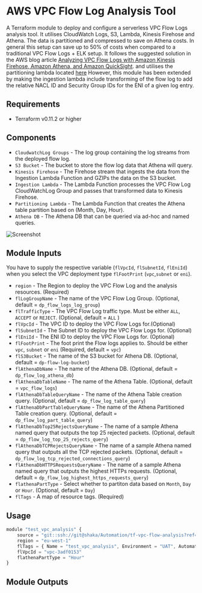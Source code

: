 # AWS VPC Flow Log Analysis Tool
A Terraform module to deploy and configure a serverless VPC Flow Logs analysis tool.
It utilises CloudWatch Logs, S3, Lambda, Kinesis Firehose and Athena. The data is partitioned
and compressed to save on Athena costs. In general this setup can save up to 50% of costs
when compared to a traditional VPC Flow Logs + ELK setup. It follows the suggested solution
in the AWS blog article [Analyzing VPC Flow Logs with Amazon Kinesis Firehose, Amazon Athena, and Amazon QuickSight](https://aws.amazon.com/blogs/big-data/analyzing-vpc-flow-logs-with-amazon-kinesis-firehose-amazon-athena-and-amazon-quicksight/).
and utilises the partitioning lambda located [here](https://github.com/bsnively/aws-big-data-blog/tree/master/aws-blog-vpcflowlogs-athena-quicksight/PartitioningFunction)
However, this module has been extended by making the ingestion lambda include transforming of the flow log to add the relative NACL ID and Security Group IDs for the ENI of a given log entry.

## Requirements
* Terraform v0.11.2 or higher

## Components
- `CloudwatchLog Groups` - The log group containing the log streams from the deployed flow log.
- `S3 Bucket` - The bucket to store the flow log data that Athena will query.
- `Kinesis Firehose` - The Firehose stream that ingests the data from the Ingestion Lambda Function and GZIPs the data on the S3 bucket.
- `Ingestion Lambda` - The Lambda Function processes the VPC Flow Log CloudWatchLog Group and passes that transformed data to Kinesis Firehose.
- `Partitioning Lambda` - The Lambda Function that creates the Athena table partition based on (Month, Day, Hour).
- `Athena DB` - The Athena DB that can be queried via ad-hoc and named queries.

![Screenshot](files/dp_flow_log_analysis.png)

## Module Inputs
You have to supply the respective variable (`flVpcId`, `flSubnetId`, `flEniId`) when you select the VPC deployment type `flFootPrint` (`vpc`,`subnet` or `eni`).

- `region` - The Region to deploy the VPC Flow Log and the analysis resources. (Required)
- `flLogGroupName` - The name of the VPC Flow Log Group. (Optional, default = `dp_flow_logs_log_group`)
- `flTrafficType` - The VPC Flow Log traffic type. Must be either `ALL`, `ACCEPT` or `REJECT`. (Optional, default = `ALL` )
- `flVpcId` - The VPC ID to deploy the VPC Flow Logs for.(Optional)
- `flSubnetId` - The Subnet ID to deploy the VPC Flow Logs for. (Optional)
- `flEniId` - The ENI ID to deploy the VPC Flow Logs for. (Optional)
- `flFootPrint` - The foot print the Flow logs applies to. Should be either `vpc`, `subnet` or `eni` (Required, default = `vpc`)
- `flS3Bucket` - The name of the S3 bucket for Athena DB. (Optional, default = `dp-flow-log-bucket`)
- `flAthenaDbName` - The name of the Athena DB. (Optional, default = `dp_flow_log_athena_db`)
- `flAthenaDbTableName` - The name of the Athena Table. (Optional, default = `vpc_flow_logs`)
- `flAthenaDbTableQueryName` - The name of the Athena Table creation query. (Optional, default = `dp_flow_log_table_query`)
- `flAthenaDbPartTableQueryName` - The name of the Athena Partitioned Table creation query. (Optional, default = `dp_flow_log_part_table_query`)
- `flAthenaDbTop25RejectsQueryName` - The name of a sample Athena named query that outputs the top 25 rejected packets. (Optional, default = `dp_flow_log_top_25_rejects_query`)
- `flAthenaDbTCPRejectsQueryName` - The name of a sample Athena named query that outputs all the TCP rejected packets. (Optional, default = `dp_flow_log_tcp_rejected_connections_query`)
- `flAthenaDbHTTPSRequestsQueryName` - The name of a sample Athena named query that outputs the highest HTTPs requests. (Optional, default = `dp_flow_log_highest_https_requests_query`)
- `flathenaPartType` - Select whether to partiton data based on `Month`, `Day` or `Hour`. (Optional, default = `Day`)
- `flTags` - A map of resource tags. (Required)

## Usage
``` js
module "test_vpc_analysis" {
    source = "git::ssh://git@shaka/Automation/tf-vpc-flow-analysis?ref=1.0"
    region = "eu-west-1"
    flTags = { Name = "test_vpc_analysis", Environment = "UAT", Automation = "created by terraform" }
    flVpcId = "vpc-3adf0153"
    flathenaPartType = "Hour"
}

```
## Module Outputs
